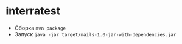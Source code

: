 # interratest

- Сборка ```mvn package```
- Запуск ```java -jar target/mails-1.0-jar-with-dependencies.jar```  